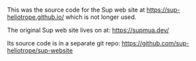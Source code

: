 This was the source code for the Sup web site at
https://sup-heliotrope.github.io/ which is not longer used.

The original Sup web site lives on at: https://supmua.dev/

Its source code is in a separate git repo:
https://github.com/sup-heliotrope/sup-website
